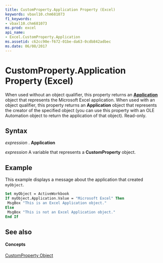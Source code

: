 ```yaml
---
title: CustomProperty.Application Property (Excel)
keywords: vbaxl10.chm681073
f1_keywords:
- vbaxl10.chm681073
ms.prod: excel
api_name:
- Excel.CustomProperty.Application
ms.assetid: c62cc90e-f672-01be-da63-0cdb842adbec
ms.date: 06/08/2017
---
```



# CustomProperty.Application Property (Excel)

When used without an object qualifier, this property returns an  **[Application](Excel.Application(objec).md)** object that represents the Microsoft Excel application. When used with an object qualifier, this property returns an **Application** object that represents the creator of the specified object (you can use this property with an OLE Automation object to return the application of that object). Read-only.


## Syntax

 _expression_ . **Application**

 _expression_ A variable that represents a **CustomProperty** object.


## Example

This example displays a message about the application that created  `myObject`.


```vb
Set myObject = ActiveWorkbook 
If myObject.Application.Value = "Microsoft Excel" Then 
 MsgBox "This is an Excel Application object." 
Else 
 MsgBox "This is not an Excel Application object." 
End If
```


## See also


#### Concepts


[CustomProperty Object](Excel.CustomProperty.md)


